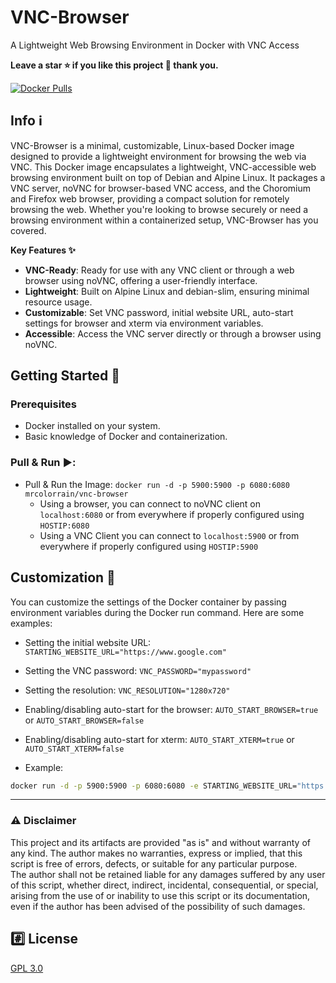 # VNC-Browser 
A Lightweight Web Browsing Environment in Docker with VNC Access

**Leave a star ⭐ if you like this project 🙂 thank you.**

[![Docker Pulls](https://img.shields.io/docker/pulls/mrcolorrain/vnc-browser.svg)](https://hub.docker.com/repository/docker/mrcolorrain/vnc-browser)

## Info :information_source:
VNC-Browser is a minimal, customizable, Linux-based Docker image designed to provide a lightweight environment for browsing the web via VNC.
This Docker image encapsulates a lightweight, VNC-accessible web browsing environment built on top of Debian and Alpine Linux. It packages a VNC server, noVNC for browser-based VNC access, and the Choromium and Firefox web browser, providing a compact solution for remotely browsing the web. Whether you're looking to browse securely or need a browsing environment within a containerized setup, VNC-Browser has you covered.

**Key Features ✨**

- **VNC-Ready**: Ready for use with any VNC client or through a web browser using noVNC, offering a user-friendly interface.
- **Lightweight**: Built on Alpine Linux and debian-slim, ensuring minimal resource usage.
- **Customizable**: Set VNC password, initial website URL, auto-start settings for browser and xterm via environment variables.
- **Accessible**: Access the VNC server directly or through a browser using noVNC.

## Getting Started 🚥

### Prerequisites

- Docker installed on your system.
- Basic knowledge of Docker and containerization.

### Pull & Run :arrow_forward::
- Pull & Run the Image: `docker run -d -p 5900:5900 -p 6080:6080 mrcolorrain/vnc-browser`
  - Using a browser, you can connect to noVNC client on `localhost:6080` or from everywhere if properly configured using `HOSTIP:6080`
  - Using a VNC Client you can connect to  `localhost:5900` or from everywhere if properly configured using `HOSTIP:5900`

## Customization 🎨
You can customize the settings of the Docker container by passing environment variables during the Docker run command. Here are some examples:
- Setting the initial website URL: `STARTING_WEBSITE_URL="https://www.google.com"`
- Setting the VNC password: `VNC_PASSWORD="mypassword"`
- Setting the resolution: `VNC_RESOLUTION="1280x720"`
- Enabling/disabling auto-start for the browser: `AUTO_START_BROWSER=true` or `AUTO_START_BROWSER=false`
- Enabling/disabling auto-start for xterm: `AUTO_START_XTERM=true` or `AUTO_START_XTERM=false`

- Example:
```sh
docker run -d -p 5900:5900 -p 6080:6080 -e STARTING_WEBSITE_URL="https://www.bing.com" -e VNC_PASSWORD="mypassword" -e VNC_RESOLUTION="1920x1080" -e AUTO_START_BROWSER=true -e AUTO_START_XTERM=true mrcolorrain/vnc-browser
```


---

### :warning: Disclaimer
This project and its artifacts are provided "as is" and without warranty of any kind.
The author makes no warranties, express or implied, that this script is free of errors, defects, or suitable for any particular purpose.  
The author shall not be retained liable for any damages suffered by any user of this script, whether direct, indirect, incidental, consequential, or special, arising from the use of or inability to use this script or its documentation, even if the author has been advised of the possibility of such damages.  

## :hash: License
[GPL 3.0](https://www.gnu.org/licenses/gpl-3.0.html)
